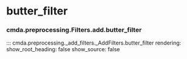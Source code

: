 # butter_filter

### cmda.preprocessing.Filters.add.butter_filter
::: cmda.preprocessing._add_filters._AddFilters.butter_filter
    rendering:
      show_root_heading: false
      show_source: false